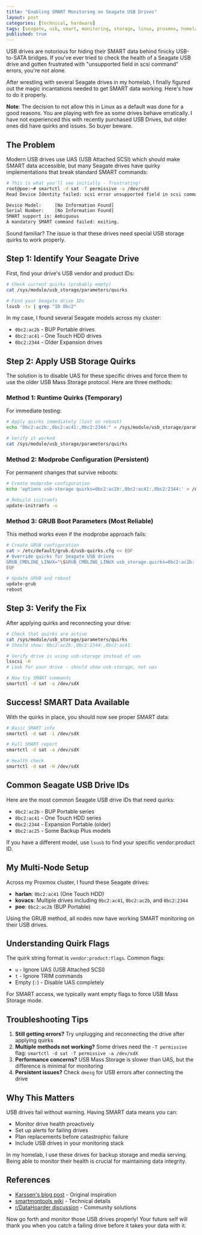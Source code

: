 ```yaml
---
title: "Enabling SMART Monitoring on Seagate USB Drives"
layout: post
categories: [technical, hardware]
tags: [seagate, usb, smart, monitoring, storage, linux, proxmox, homelab]
published: true
---
```


USB drives are notorious for hiding their SMART data behind finicky USB-to-SATA bridges. If you've ever tried to check the health of a Seagate USB drive and gotten frustrated with "unsupported field in scsi command" errors, you're not alone.

After wrestling with several Seagate drives in my homelab, I finally figured out the magic incantations needed to get SMART data working. Here's how to do it properly.

**Note**: The decision to not allow this in Linux as a default was done for a good reasons. You are playing with fire as some drives behave erratically. I have not experienced this with recently purchased USB Drives, but older ones did have quirks and issues. So buyer beware.

<!-- excerpt-end -->

## The Problem

Modern USB drives use UAS (USB Attached SCSI) which should make SMART data accessible, but many Seagate drives have quirky implementations that break standard SMART commands:

```bash
# This is what you'll see initially - frustrating!
root@poe:~# smartctl -d sat -T permissive -a /dev/sdd
Read Device Identity failed: scsi error unsupported field in scsi command

Device Model:     [No Information Found]
Serial Number:    [No Information Found]
SMART support is: Ambiguous
A mandatory SMART command failed: exiting.
```

Sound familiar? The issue is that these drives need special USB storage quirks to work properly.

## Step 1: Identify Your Seagate Drive

First, find your drive's USB vendor and product IDs:

```bash
# Check current quirks (probably empty)
cat /sys/module/usb_storage/parameters/quirks

# Find your Seagate drive IDs
lsusb -tv | grep "ID 0bc2"
```

In my case, I found several Seagate models across my cluster:
- `0bc2:ac2b` - BUP Portable drives
- `0bc2:ac41` - One Touch HDD drives  
- `0bc2:2344` - Older Expansion drives

## Step 2: Apply USB Storage Quirks

The solution is to disable UAS for these specific drives and force them to use the older USB Mass Storage protocol. Here are three methods:

### Method 1: Runtime Quirks (Temporary)

For immediate testing:

```bash
# Apply quirks immediately (lost on reboot)
echo "0bc2:ac2b:,0bc2:ac41:,0bc2:2344:" > /sys/module/usb_storage/parameters/quirks

# Verify it worked
cat /sys/module/usb_storage/parameters/quirks
```

### Method 2: Modprobe Configuration (Persistent)

For permanent changes that survive reboots:

```bash
# Create modprobe configuration
echo 'options usb-storage quirks=0bc2:ac2b:,0bc2:ac41:,0bc2:2344:' > /etc/modprobe.d/usbstorage-quirks.conf

# Rebuild initramfs
update-initramfs -u
```

### Method 3: GRUB Boot Parameters (Most Reliable)

This method works even if the modprobe approach fails:

```bash
# Create GRUB configuration
cat > /etc/default/grub.d/usb-quirks.cfg << EOF
# Override quirks for Seagate USB drives
GRUB_CMDLINE_LINUX="\$GRUB_CMDLINE_LINUX usb_storage.quirks=0bc2:ac2b:,0bc2:2344:,0bc2:ac41:"
EOF

# Update GRUB and reboot
update-grub
reboot
```

## Step 3: Verify the Fix

After applying quirks and reconnecting your drive:

```bash
# Check that quirks are active
cat /sys/module/usb_storage/parameters/quirks
# Should show: 0bc2:ac2b:,0bc2:2344:,0bc2:ac41:

# Verify drive is using usb-storage instead of uas
lsscsi -H
# Look for your drive - should show usb-storage, not uas

# Now try SMART commands
smartctl -d sat -a /dev/sdX
```

## Success! SMART Data Available

With the quirks in place, you should now see proper SMART data:

```bash
# Basic SMART info
smartctl -d sat -i /dev/sdX

# Full SMART report
smartctl -d sat -a /dev/sdX

# Health check
smartctl -d sat -H /dev/sdX
```

## Common Seagate USB Drive IDs

Here are the most common Seagate USB drive IDs that need quirks:

- `0bc2:ac2b` - BUP Portable series
- `0bc2:ac41` - One Touch HDD series
- `0bc2:2344` - Expansion Portable (older)
- `0bc2:ac25` - Some Backup Plus models

If you have a different model, use `lsusb` to find your specific vendor:product ID.

## My Multi-Node Setup

Across my Proxmox cluster, I found these Seagate drives:

- **harlan**: `0bc2:ac41` (One Touch HDD)
- **kovacs**: Multiple drives including `0bc2:ac41`, `0bc2:ac2b`, and `0bc2:2344`
- **poe**: `0bc2:ac2b` (BUP Portable)

Using the GRUB method, all nodes now have working SMART monitoring on their USB drives.

## Understanding Quirk Flags

The quirk string format is `vendor:product:flags`. Common flags:
- `u` - Ignore UAS (USB Attached SCSI)
- `t` - Ignore TRIM commands  
- Empty (`:`) - Disable UAS completely

For SMART access, we typically want empty flags to force USB Mass Storage mode.

## Troubleshooting Tips

1. **Still getting errors?** Try unplugging and reconnecting the drive after applying quirks
2. **Multiple methods not working?** Some drives need the `-T permissive` flag: `smartctl -d sat -T permissive -a /dev/sdX`
3. **Performance concerns?** USB Mass Storage is slower than UAS, but the difference is minimal for monitoring
4. **Persistent issues?** Check `dmesg` for USB errors after connecting the drive

## Why This Matters

USB drives fail without warning. Having SMART data means you can:

- Monitor drive health proactively
- Set up alerts for failing drives
- Plan replacements before catastrophic failure
- Include USB drives in your monitoring stack

In my homelab, I use these drives for backup storage and media serving. Being able to monitor their health is crucial for maintaining data integrity.

## References

- [Karssen's blog post](https://blog.karssen.org/2022/05/19/getting-smart-information-from-a-seagate-expansion-portable-drive/) - Original inspiration
- [smartmontools wiki](https://www.smartmontools.org/wiki/SAT-with-UAS-Linux) - Technical details
- [r/DataHoarder discussion](https://www.reddit.com/r/DataHoarder/comments/nc392f/how_can_i_read_the_smart_data_of_a_16_tb_seagate/) - Community solutions

Now go forth and monitor those USB drives properly! Your future self will thank you when you catch a failing drive before it takes your data with it.